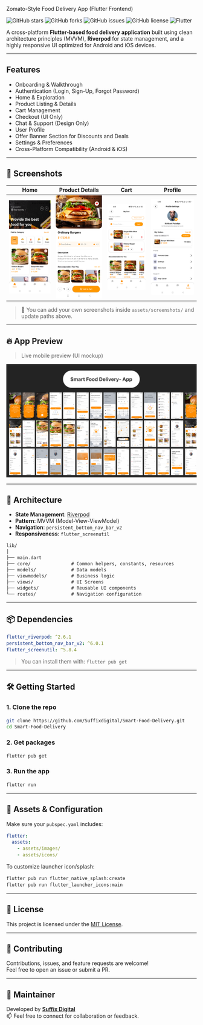 Zomato-Style Food Delivery App (Flutter Frontend)


![GitHub stars](https://img.shields.io/github/stars/Suffixdigital/Smart-Food-Delivery?style=flat-square)
![GitHub forks](https://img.shields.io/github/forks/Suffixdigital/Smart-Food-Delivery?style=flat-square)
![GitHub issues](https://img.shields.io/github/issues/Suffixdigital/Smart-Food-Delivery?style=flat-square)
![GitHub license](https://img.shields.io/github/license/Suffixdigital/Smart-Food-Delivery?style=flat-square)
![Flutter](https://img.shields.io/badge/Flutter-Framework-blue?logo=flutter&style=flat-square)

A cross-platform **Flutter-based food delivery application** built using clean architecture
principles (MVVM), **Riverpod** for state management, and a highly responsive UI optimized for
Android and iOS devices.

---

## Features

- Onboarding & Walkthrough
- Authentication (Login, Sign-Up, Forgot Password)
- Home & Exploration
- Product Listing & Details
- Cart Management
- Checkout (UI Only)
- Chat & Support (Design Only)
- User Profile
- Offer Banner Section for Discounts and Deals
- Settings & Preferences
- Cross-Platform Compatibility (Android & iOS)

---

## 📸 Screenshots

| Home                                 | Product Details                            | Cart                                 | Profile                                    |
|--------------------------------------|--------------------------------------------|--------------------------------------|--------------------------------------------|
| ![Home](assets/screenshots/home.png) | ![Details](assets/screenshots/details.png) | ![Cart](assets/screenshots/cart.png) | ![Profile](assets/screenshots/profile.png) |

> 📁 You can add your own screenshots inside `assets/screenshots/` and update paths above.

---

## 🔥 App Preview

> Live mobile preview (UI mockup)

![App Preview](assets/screenshots/app_preview_banner.png)

---

## 🧠 Architecture

- **State Management**: [Riverpod](https://riverpod.dev/)
- **Pattern**: MVVM (Model-View-ViewModel)
- **Navigation**: `persistent_bottom_nav_bar_v2`
- **Responsiveness**: `flutter_screenutil`

```
lib/
│
├── main.dart
├── core/               # Common helpers, constants, resources
├── models/             # Data models
├── viewmodels/         # Business logic
├── views/              # UI Screens
├── widgets/            # Reusable UI components
└── routes/             # Navigation configuration
```

---

## 📦 Dependencies

```yaml
flutter_riverpod: ^2.6.1
persistent_bottom_nav_bar_v2: ^6.0.1
flutter_screenutil: ^5.8.4
```

> You can install them with:
> `flutter pub get`

---

## 🛠️ Getting Started

### 1. Clone the repo

```bash
git clone https://github.com/Suffixdigital/Smart-Food-Delivery.git
cd Smart-Food-Delivery
```

### 2. Get packages

```bash
flutter pub get
```

### 3. Run the app

```bash
flutter run
```

---

## 📁 Assets & Configuration

Make sure your `pubspec.yaml` includes:

```yaml
flutter:
  assets:
    - assets/images/
    - assets/icons/
```

To customize launcher icon/splash:

```bash
flutter pub run flutter_native_splash:create
flutter pub run flutter_launcher_icons:main
```

---

## 📄 License

This project is licensed under the [MIT License](LICENSE).

---

## 🤝 Contributing

Contributions, issues, and feature requests are welcome!  
Feel free to open an issue or submit a PR.

---

## 🙌 Maintainer

Developed by **[Suffix Digital](https://github.com/Suffixdigital)**  
📫 Feel free to connect for collaboration or feedback.

